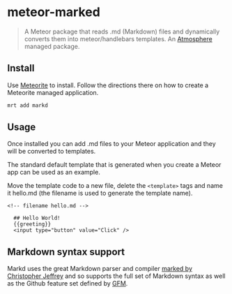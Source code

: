 # meteor-marked

> A Meteor package that reads .md (Markdown) files and dynamically converts them into meteor/handlebars templates.
> An [Atmosphere](https://atmosphere.meteor.com/) managed package.

## Install

Use [Meteorite](http://oortcloud.github.io/meteorite/) to install. Follow the directions there on how to create a Meteorite managed application.

``` bash
mrt add markd
```

## Usage

Once installed you can add .md files to your Meteor application and they will be converted to templates.

The standard default template that is generated when you create a Meteor app can be used as an example. 

Move the template code to a new file, delete the `<template>` tags and name it hello.md (the filename is used to generate the template name).

``` code
<!-- filename hello.md -->

  ## Hello World!
  {{greeting}}
  <input type="button" value="Click" />
```

## Markdown syntax support

Markd uses the great Markdown parser and compiler [marked by Christopher Jeffrey](https://github.com/chjj/marked) and so supports the full set of Markdown syntax as well as the Github feature set defined by [GFM](http://github.github.com/github-flavored-markdown/).